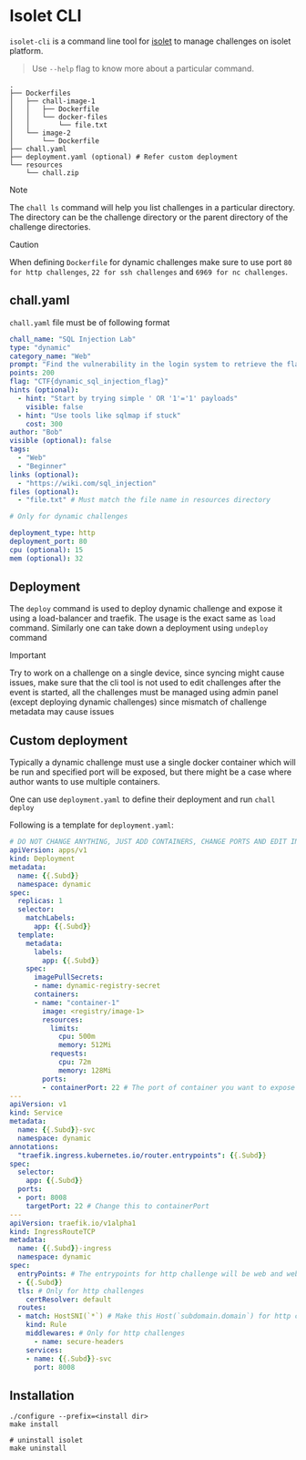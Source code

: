 # Isolet CLI

`isolet-cli` is a command line tool for [isolet](https://github.com/thealpha16/isolet) to manage challenges on isolet platform. 

> Use `--help` flag to know more about a particular command.

```
.
├── Dockerfiles
│   ├── chall-image-1
│   │   ├── Dockerfile
│   │   └── docker-files
│   │       └── file.txt
│   └── image-2
│       └── Dockerfile
├── chall.yaml
├── deployment.yaml (optional) # Refer custom deployment
└── resources
    └── chall.zip
```

> [!NOTE]
> The `chall ls` command will help you list challenges in a particular directory. The directory can be the challenge directory or the parent directory of the challenge directories.

> [!CAUTION]
> When defining `Dockerfile` for dynamic challenges make sure to use port `80 for http challenges`, `22 for ssh challenges` and `6969 for nc challenges`.


## chall.yaml
`chall.yaml` file must be of following format

```yaml
chall_name: "SQL Injection Lab"
type: "dynamic"
category_name: "Web"
prompt: "Find the vulnerability in the login system to retrieve the flag."
points: 200
flag: "CTF{dynamic_sql_injection_flag}"
hints (optional):
  - hint: "Start by trying simple ' OR '1'='1' payloads"
    visible: false
  - hint: "Use tools like sqlmap if stuck"
    cost: 300
author: "Bob"
visible (optional): false
tags:
  - "Web"
  - "Beginner"
links (optional):
  - "https://wiki.com/sql_injection"
files (optional):
  - "file.txt" # Must match the file name in resources directory

# Only for dynamic challenges

deployment_type: http
deployment_port: 80
cpu (optional): 15
mem (optional): 32
```

## Deployment
The `deploy` command is used to deploy dynamic challenge and expose it using a load-balancer and traefik. The usage is the exact same as  `load` command.
Similarly one can take down a deployment using `undeploy` command

> [!IMPORTANT]
> Try to work on a challenge on a single device, since syncing might cause issues, make sure that the cli tool is not used to edit challenges after the event is started, all the challenges must be managed using admin panel (except deploying dynamic challenges) since mismatch of challenge metadata may cause issues 

## Custom deployment
Typically a dynamic challenge must use a single docker container which will be run and specified port will be exposed, but there might be a case where author wants to use multiple containers.

One can use `deployment.yaml` to define their deployment and run `chall deploy`

Following is a template for `deployment.yaml`:
```yaml
# DO NOT CHANGE ANYTHING, JUST ADD CONTAINERS, CHANGE PORTS AND EDIT INGRESS SPECS
apiVersion: apps/v1
kind: Deployment
metadata:
  name: {{.Subd}}
  namespace: dynamic
spec:
  replicas: 1
  selector:
    matchLabels:
      app: {{.Subd}}
  template:
    metadata:
      labels:
        app: {{.Subd}}
    spec:
      imagePullSecrets:
      - name: dynamic-registry-secret
      containers:
      - name: "container-1"
        image: <registry/image-1>
        resources:
          limits:
            cpu: 500m
            memory: 512Mi
          requests:
            cpu: 72m
            memory: 128Mi
        ports:
        - containerPort: 22 # The port of container you want to expose
---
apiVersion: v1
kind: Service
metadata:
  name: {{.Subd}}-svc
  namespace: dynamic
annotations:
  "traefik.ingress.kubernetes.io/router.entrypoints": {{.Subd}}
spec:
  selector:
    app: {{.Subd}}
  ports:
  - port: 8008
    targetPort: 22 # Change this to containerPort
---
apiVersion: traefik.io/v1alpha1
kind: IngressRouteTCP
metadata:
  name: {{.Subd}}-ingress
  namespace: dynamic
spec:
  entryPoints: # The entrypoints for http challenge will be web and websecure
  - {{.Subd}}
  tls: # Only for http challenges
    certResolver: default
  routes:
  - match: HostSNI(`*`) # Make this Host(`subdomain.domain`) for http challenges
    kind: Rule
    middlewares: # Only for http challenges
      - name: secure-headers
    services:
    - name: {{.Subd}}-svc
      port: 8008
```

## Installation
```
./configure --prefix=<install dir>
make install

# uninstall isolet
make uninstall
```
